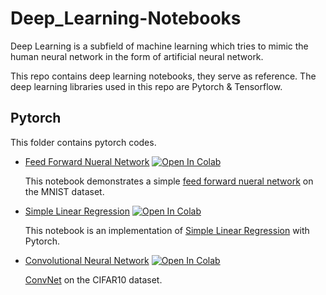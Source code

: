 # Deep_Learning-Notebooks

Deep Learning is a subfield of machine learning which tries to mimic the human neural network in the form of artificial neural network.

This repo contains deep learning notebooks, they serve as reference. The deep learning libraries used in this repo are Pytorch & Tensorflow.

## Pytorch 

This folder contains pytorch codes.

* [Feed Forward Nueral Network](https://github.com/EteimZ/Deep_Learning-Notebooks/blob/main/Pytorch/feed_forward_nn.ipynb) [![Open In Colab](https://colab.research.google.com/assets/colab-badge.svg)](https://colab.research.google.com/github/EteimZ/Deep_Learning-Notebooks/blob/main/Pytorch/feed_forward_nn.ipynb)

  This notebook demonstrates a simple [feed forward nueral network](https://en.wikipedia.org/wiki/Feedforward_neural_network) on the MNIST dataset.
  
* [Simple Linear Regression](https://github.com/EteimZ/Deep_Learning-Notebooks/blob/main/Pytorch/Simple_Linear_Regression_with_Pytorch.ipynb) [![Open In Colab](https://colab.research.google.com/assets/colab-badge.svg)](https://colab.research.google.com/github/EteimZ/Deep_Learning-Notebooks/blob/main/Pytorch/Simple_Linear_Regression_with_Pytorch.ipynb)

  This notebook is an implementation of [Simple Linear Regression](https://en.wikipedia.org/wiki/Simple_linear_regression) with Pytorch. 
  
* [Convolutional Neural Network](https://github.com/EteimZ/Deep_Learning-Notebooks/blob/main/Pytorch/CNN.ipynb) [![Open In Colab](https://colab.research.google.com/assets/colab-badge.svg)](https://colab.research.google.com/github/EteimZ/Deep_Learning-Notebooks/blob/main/Pytorch/CNN.ipynb)

  [ConvNet](https://en.wikipedia.org/wiki/Convolutional_neural_network) on the CIFAR10 dataset.
